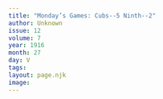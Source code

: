 ```yaml
---
title: "Monday’s Games: Cubs--5 Ninth--2"
author: Unknown
issue: 12
volume: 7
year: 1916
month: 27
day: V
tags:
layout: page.njk
image:
---
```




